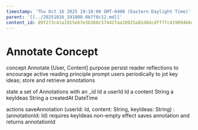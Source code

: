 ```yaml
---
timestamp: 'Thu Oct 16 2025 19:18:00 GMT-0400 (Eastern Daylight Time)'
parent: '[[../20251016_191800.0b7f8c12.md]]'
content_id: d9f273c41a1915e67e3b368c574427aa20925a81d8dcdff7fc41909460c48bdf
---
```


# Annotate Concept

concept Annotate \[User, Content]
purpose persist reader reflections to encourage active reading
principle prompt users periodically to jot key ideas; store and retrieve annotations

state
a set of Annotations with
an \_id Id
a userId Id
a content String
a keyIdeas String
a createdAt DateTime

actions
saveAnnotation (userId: Id, content: String, keyIdeas: String) : (annotationId: Id)
requires keyIdeas non-empty
effect saves annotation and returns annotationId
